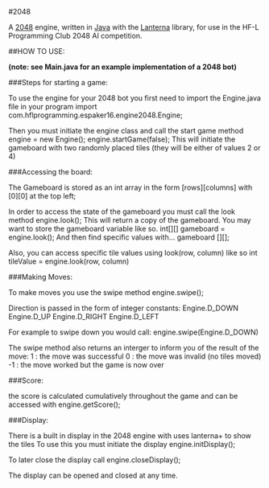 #2048

A [2048](https://gabrielecirulli.github.io/2048/) engine, written in [Java](https://en.wikipedia.org/wiki/Java_\(programming_language\)) with the [Lanterna](https://code.google.com/p/lanterna/) library, for use in the HF-L Programming Club 2048 AI competition.

##HOW TO USE:

**(note: see Main.java for an example implementation of a 2048 bot)**
  
###Steps for starting a game:

To use the engine for your 2048 bot you first need to import the Engine.java file in your program
    import com.hflprogramming.espaker16.engine2048.Engine;
  
Then you must initiate the engine class and call the start game method
    engine = new Engine();
    engine.startGame(false);
This will initiate the gameboard with two randomly placed tiles (they will be either of values 2 or 4)

###Accessing the board:

The Gameboard is stored as an int array in the form \[rows]\[columns] with [0][0] at the top left;

In order to access the state of the gameboard you must call the look method
    engine.look();
This will return a copy of the gameboard. You may want to store the gameboard variable like so.
    int[][] gameboard = engine.look();
And then find specific values with...
    gameboard [<row>][<column>];

Also, you can access specific tile values using look(row, column) like so
    int tileValue = engine.look(row, column)

###Making Moves:

To make moves you use the swipe method
    engine.swipe(<direction>);

Direction is passed in the form of integer constants:
    Engine.D_DOWN
    Engine.D_UP
    Engine.D_RIGHT
    Engine.D_LEFT
      
For example to swipe down you would call:
    engine.swipe(Engine.D_DOWN)
    
The swipe method also returns an interger to inform you of the result of the move:
    1 : the move was successful
    0 : the move was invalid (no tiles moved)
    -1 : the move worked but the game is now over
    
###Score:

the score is calculated cumulatively throughout the game and can be accessed with
    engine.getScore();
    
###Display: 

There is a built in display in the 2048 engine with uses lanterna+ to show the tiles
To use this you must initiate the display
    engine.initDisplay();
      
To later close the display call
    engine.closeDisplay();
      
The display can be opened and closed at any time.
